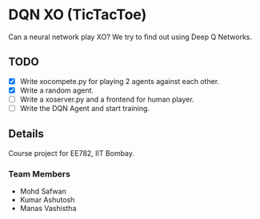 # DQN XO (TicTacToe)

Can a neural network play XO? We try to find out using Deep Q Networks.

## TODO
- [x] Write xocompete.py for playing 2 agents against each other.
- [x] Write a random agent.
- [ ] Write  a xoserver.py and a frontend for human player.
- [ ] Write the DQN Agent and start training.

## Details
Course project for EE782, IIT Bombay.

### Team Members
- Mohd Safwan
- Kumar Ashutosh
- Manas Vashistha
